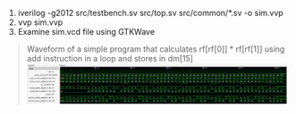 1) iverilog -g2012 src/testbench.sv src/top.sv src/common/*.sv -o sim.vvp
2) vvp sim.vvp
3) Examine sim.vcd file using GTKWave

> Waveform of a simple program that calculates rf[rf[0]] * rf[rf[1]] using add instruction in a loop and stores in dm[15] 
![waveform](wave.png)
